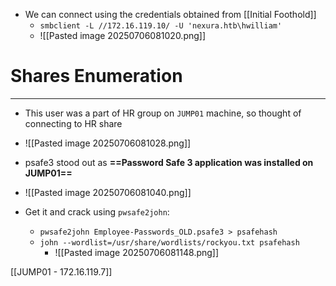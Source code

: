 - We can connect using the credentials obtained from [[Initial Foothold]]
	- `smbclient -L //172.16.119.10/ -U 'nexura.htb\hwilliam'`
	- ![[Pasted image 20250706081020.png]]

# Shares Enumeration
----
- This user was a part of HR group on `JUMP01` machine, so thought of connecting to HR share
- ![[Pasted image 20250706081028.png]]
- psafe3 stood out as **==Password Safe 3 application was installed on JUMP01==**
- ![[Pasted image 20250706081040.png]]

- Get it and crack using `pwsafe2john`:
	- `pwsafe2john Employee-Passwords_OLD.psafe3 > psafehash`
	- `john --wordlist=/usr/share/wordlists/rockyou.txt psafehash`
		- ![[Pasted image 20250706081148.png]]

[[JUMP01 - 172.16.119.7]]